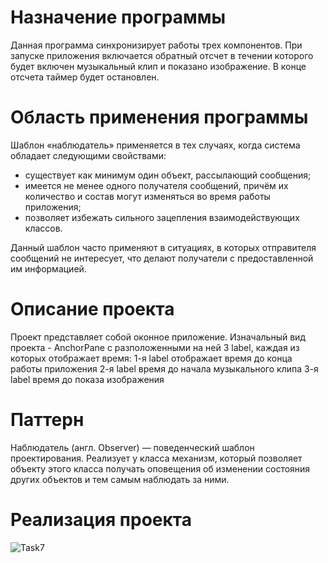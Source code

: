 # Назначение программы

Данная программа синхронизирует работы трех компонентов. При запуске приложения включается обратный отсчет в течении которого будет включен музыкальный клип и показано изображение. В конце отсчета таймер будет остановлен.

# Область применения программы

Шаблон «наблюдатель» применяется в тех случаях, когда система обладает следующими свойствами:

* существует как минимум один объект, рассылающий сообщения;
* имеется не менее одного получателя сообщений, причём их количество и состав могут изменяться во время работы приложения;
* позволяет избежать сильного зацепления взаимодействующих классов.

Данный шаблон часто применяют в ситуациях, в которых отправителя сообщений не интересует, что делают получатели с предоставленной им информацией.

# Описание проекта

Проект представляет собой оконное приложение. Изначальный вид проекта - AnchorPane с разположенными на ней 3 label, каждая из которых отображает время:
1-я label отображает время до конца работы приложения
2-я label время до начала музыкального клипа
3-я label время до показа изображения

# Паттерн

Наблюдатель (англ. Observer) — поведенческий шаблон проектирования. Реализует у класса механизм, который позволяет объекту этого класса получать оповещения об изменении состояния других объектов и тем самым наблюдать за ними.

# Реализация проекта

![Task7](https://user-images.githubusercontent.com/80450495/114278316-ea512f80-9a37-11eb-84a2-738be050fac8.png)

